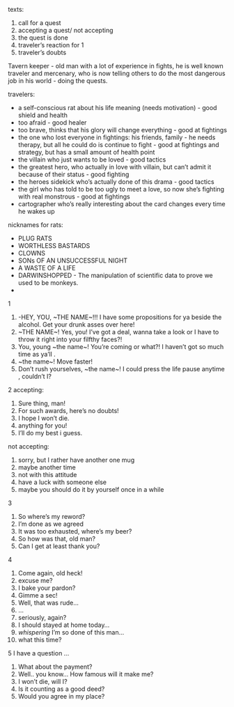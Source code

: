 texts:
1. call for a quest
2. accepting a quest/ not accepting
3. the quest is done
4. traveler’s reaction for 1
5. traveler’s doubts

Tavern keeper - old man with a lot of experience in fights, he is well known traveler and mercenary, who is now telling others to do the most dangerous job in his world - doing the quests.

travelers:  
* a self-conscious rat about his life meaning (needs motivation) - good shield and health
* too afraid - good healer 
* too brave, thinks that his glory will change everything - good at fightings 
* the one who lost everyone in fightings: his friends, family - he needs therapy, but all he could do is continue to fight - good at fightings and strategy, but has a small amount of health point
* the villain who just wants to be loved - good tactics 
* the greatest hero, who actually in love with villain, but can’t admit it because of their status - good fighting 
* the heroes sidekick who’s actually done of this drama - good tactics
* the girl who has told to be too ugly to meet a love, so now she’s fighting with real monstrous - good at fightings
* cartographer who’s really interesting about the card changes every time he wakes up 
 
nicknames for rats:
- PLUG RATS
- WORTHLESS BASTARDS
- CLOWNS
- SONs OF AN UNSUCCESSFUL NIGHT
- A WASTE OF A LIFE
- DARWINSHOPPED - The manipulation of scientific data to prove we used to be monkeys.
- 

1
1. -HEY, YOU, ~THE NAME~!!! I have some propositions for ya beside the alcohol. Get your drunk asses over here!
2. ~THE NAME~! Yes, you! I’ve got a deal, wanna take a look or I have to throw it right into your filfthy faces?!
3. You, young ~the name~! You’re coming or what?! I haven’t got so much time as ya’ll .
4. ~the name~! Move faster!
5. Don’t rush yourselves, ~the name~! I could press the life pause anytime , couldn’t I?



2
accepting:
1. Sure thing, man!
2. For such awards, here’s no doubts!
3. I hope I won’t die.
4. anything for you!
5. I’ll do my best i guess.

not accepting:
1. sorry, but I rather have another one mug
2. maybe another time
3. not with this attitude 
4. have a luck with someone else
5. maybe you should do it by yourself once in a while

3
1. So where’s my reword?
2. I’m done as we agreed
3. It was too exhausted, where’s my beer?
4. So how was that, old man?
5. Can I get at least thank you?

4
1. Come again, old heck!
2. excuse me?
3. I bake your pardon?
4. Gimme a sec!
5. Well, that was rude…
6. …
7. seriously, again?
8. I should stayed at home today…
9. *whispering* I’m so done of this man… 
10. what this time?

5 I have a question …
1. What about the payment?
2. Well.. you know… How famous will it make me?
3. I won’t die, will I?
4. Is it counting as a good deed?
5. Would you agree in my place?
